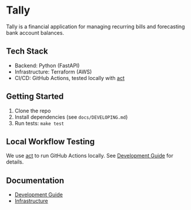 # Tally

Tally is a financial application for managing recurring bills and forecasting bank account balances.

## Tech Stack

- Backend: Python (FastAPI)
- Infrastructure: Terraform (AWS)
- CI/CD: GitHub Actions, tested locally with [act](https://github.com/nektos/act)

## Getting Started

1. Clone the repo
2. Install dependencies (see `docs/DEVELOPING.md`)
3. Run tests: `make test`

## Local Workflow Testing

We use [act](https://github.com/nektos/act) to run GitHub Actions locally. See [Development Guide](docs/DEVELOPING.md) for details.

## Documentation

- [Development Guide](docs/DEVELOPING.md)
- [Infrastructure](infra/README.md)

